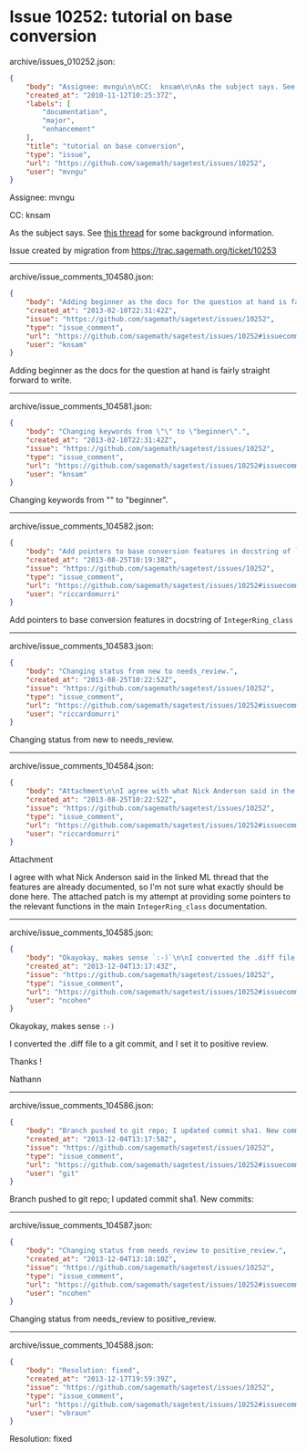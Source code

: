 # Issue 10252: tutorial on base conversion

archive/issues_010252.json:
```json
{
    "body": "Assignee: mvngu\n\nCC:  knsam\n\nAs the subject says. See [this thread](https://groups.google.com/group/sage-devel/browse_thread/thread/36f73d1e9def6683) for some background information.\n\nIssue created by migration from https://trac.sagemath.org/ticket/10253\n\n",
    "created_at": "2010-11-12T10:25:37Z",
    "labels": [
        "documentation",
        "major",
        "enhancement"
    ],
    "title": "tutorial on base conversion",
    "type": "issue",
    "url": "https://github.com/sagemath/sagetest/issues/10252",
    "user": "mvngu"
}
```
Assignee: mvngu

CC:  knsam

As the subject says. See [this thread](https://groups.google.com/group/sage-devel/browse_thread/thread/36f73d1e9def6683) for some background information.

Issue created by migration from https://trac.sagemath.org/ticket/10253





---

archive/issue_comments_104580.json:
```json
{
    "body": "Adding beginner as the docs for the question at hand is fairly straight forward to write.",
    "created_at": "2013-02-10T22:31:42Z",
    "issue": "https://github.com/sagemath/sagetest/issues/10252",
    "type": "issue_comment",
    "url": "https://github.com/sagemath/sagetest/issues/10252#issuecomment-104580",
    "user": "knsam"
}
```

Adding beginner as the docs for the question at hand is fairly straight forward to write.



---

archive/issue_comments_104581.json:
```json
{
    "body": "Changing keywords from \"\" to \"beginner\".",
    "created_at": "2013-02-10T22:31:42Z",
    "issue": "https://github.com/sagemath/sagetest/issues/10252",
    "type": "issue_comment",
    "url": "https://github.com/sagemath/sagetest/issues/10252#issuecomment-104581",
    "user": "knsam"
}
```

Changing keywords from "" to "beginner".



---

archive/issue_comments_104582.json:
```json
{
    "body": "Add pointers to base conversion features in docstring of `IntegerRing_class`",
    "created_at": "2013-08-25T10:19:38Z",
    "issue": "https://github.com/sagemath/sagetest/issues/10252",
    "type": "issue_comment",
    "url": "https://github.com/sagemath/sagetest/issues/10252#issuecomment-104582",
    "user": "riccardomurri"
}
```

Add pointers to base conversion features in docstring of `IntegerRing_class`



---

archive/issue_comments_104583.json:
```json
{
    "body": "Changing status from new to needs_review.",
    "created_at": "2013-08-25T10:22:52Z",
    "issue": "https://github.com/sagemath/sagetest/issues/10252",
    "type": "issue_comment",
    "url": "https://github.com/sagemath/sagetest/issues/10252#issuecomment-104583",
    "user": "riccardomurri"
}
```

Changing status from new to needs_review.



---

archive/issue_comments_104584.json:
```json
{
    "body": "Attachment\n\nI agree with what Nick Anderson said in the linked ML thread that the features are already documented, so I'm not sure what exactly should be done here.  The attached patch is my attempt at providing some pointers to the relevant functions in the main `IntegerRing_class` documentation.",
    "created_at": "2013-08-25T10:22:52Z",
    "issue": "https://github.com/sagemath/sagetest/issues/10252",
    "type": "issue_comment",
    "url": "https://github.com/sagemath/sagetest/issues/10252#issuecomment-104584",
    "user": "riccardomurri"
}
```

Attachment

I agree with what Nick Anderson said in the linked ML thread that the features are already documented, so I'm not sure what exactly should be done here.  The attached patch is my attempt at providing some pointers to the relevant functions in the main `IntegerRing_class` documentation.



---

archive/issue_comments_104585.json:
```json
{
    "body": "Okayokay, makes sense `:-)`\n\nI converted the .diff file to a git commit, and I set it to positive review.\n\nThanks !\n\nNathann",
    "created_at": "2013-12-04T13:17:43Z",
    "issue": "https://github.com/sagemath/sagetest/issues/10252",
    "type": "issue_comment",
    "url": "https://github.com/sagemath/sagetest/issues/10252#issuecomment-104585",
    "user": "ncohen"
}
```

Okayokay, makes sense `:-)`

I converted the .diff file to a git commit, and I set it to positive review.

Thanks !

Nathann



---

archive/issue_comments_104586.json:
```json
{
    "body": "Branch pushed to git repo; I updated commit sha1. New commits:",
    "created_at": "2013-12-04T13:17:58Z",
    "issue": "https://github.com/sagemath/sagetest/issues/10252",
    "type": "issue_comment",
    "url": "https://github.com/sagemath/sagetest/issues/10252#issuecomment-104586",
    "user": "git"
}
```

Branch pushed to git repo; I updated commit sha1. New commits:



---

archive/issue_comments_104587.json:
```json
{
    "body": "Changing status from needs_review to positive_review.",
    "created_at": "2013-12-04T13:18:10Z",
    "issue": "https://github.com/sagemath/sagetest/issues/10252",
    "type": "issue_comment",
    "url": "https://github.com/sagemath/sagetest/issues/10252#issuecomment-104587",
    "user": "ncohen"
}
```

Changing status from needs_review to positive_review.



---

archive/issue_comments_104588.json:
```json
{
    "body": "Resolution: fixed",
    "created_at": "2013-12-17T19:59:39Z",
    "issue": "https://github.com/sagemath/sagetest/issues/10252",
    "type": "issue_comment",
    "url": "https://github.com/sagemath/sagetest/issues/10252#issuecomment-104588",
    "user": "vbraun"
}
```

Resolution: fixed
